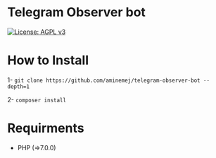 # Telegram Observer bot

[![License: AGPL v3](https://img.shields.io/badge/License-AGPL%20v3-blue.svg)](https://www.gnu.org/licenses/agpl-3.0)

# How to Install

1- `git clone https://github.com/aminemej/telegram-observer-bot --depth=1`

2- `composer install`

# Requirments

  * PHP (=>7.0.0)

